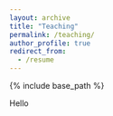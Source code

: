 ```yaml
---
layout: archive
title: "Teaching"
permalink: /teaching/
author_profile: true
redirect_from:
  - /resume
---
```


{% include base_path %}

Hello
